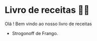 #  Livro de receitas :woman_cook:

Olá ! Bem vindo ao nosso livro de receitas

- Strogonoff de Frango.

  ​